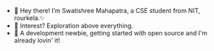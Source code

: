 - 👋 Hey there! I’m Swatishree Mahapatra, a CSE student from NIT, rourkela.✨
- 👀 Interest? Exploration above everything.
- 🌱 A development newbie, getting started with open source and I'm already lovin' it!


<!---
swat158/swat158 is a ✨ special ✨ repository because its `README.md` (this file) appears on your GitHub profile.
You can click the Preview link to take a look at your changes.
--->
